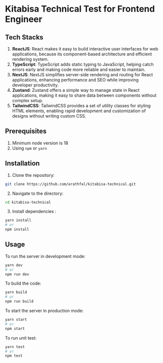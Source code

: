 # Kitabisa Technical Test for Frontend Engineer

## Tech Stacks

1. **ReactJS**: React makes it easy to build interactive user interfaces for web applications, because its component-based architecture and efficient rendering system.
2. **TypeScript**: TypeScript adds static typing to JavaScript, helping catch errors early and making code more reliable and easier to maintain.
3. **NextJS**: NextJS simplifies server-side rendering and routing for React applications, enhancing performance and SEO while improving developer productivity.
4. **Zustand**: Zustand offers a simple way to manage state in React applications, making it easy to share data between components without complex setup.
5. **TailwindCSS**: TailwindCSS provides a set of utility classes for styling HTML elements, enabling rapid development and customization of designs without writing custom CSS.

## Prerequisites

1. Minimum node version is 18
2. Using `npm` or `yarn`

## Installation

1. Clone the repository:

```bash
git clone https://github.com/arathfal/kitabisa-technical.git
```

2. Navigate to the directory:

```bash
cd kitabisa-technical
```

3. Install dependencies :

```bash
yarn install
# or
npm install

```

## Usage

To run the server in development mode:

```bash
yarn dev
# or
npm run dev
```

To build the code:

```bash
yarn build
# or
npm run build
```

To start the server in production mode:

```bash
yarn start
# or
npm start
```

To run unit test:

```bash
yarn test
# or
npm test
```
